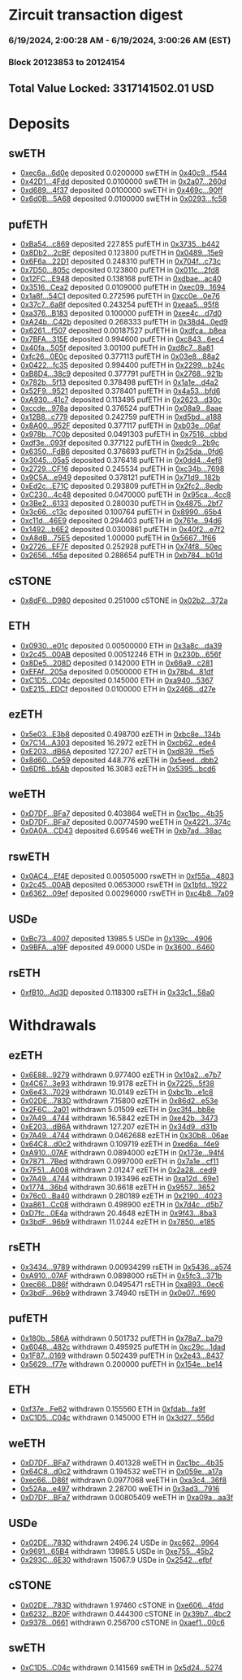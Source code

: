 # Zircuit transaction digest
### 6/19/2024, 2:00:28 AM - 6/19/2024, 3:00:26 AM (EST)
### Block 20123853 to 20124154

## Total Value Locked: 3317141502.01 USD

# Deposits
## swETH
- [0xec6a...6d0e](https://etherscan.io/address/0xec6a9691FA85DdBd51f2A604D433E4e471Ee6d0e) deposited 0.0200000 swETH in [0x40c9...f544](https://etherscan.io/tx/0xec6a9691FA85DdBd51f2A604D433E4e471Ee6d0e)
- [0x42D1...4Fdd](https://etherscan.io/address/0x42D1C28e9bfcf119CfD79bCf0c9019df96Bc4Fdd) deposited 0.0100000 swETH in [0x2a07...260d](https://etherscan.io/tx/0x42D1C28e9bfcf119CfD79bCf0c9019df96Bc4Fdd)
- [0xd689...4f37](https://etherscan.io/address/0xd689C165e7207d2e3AB6ad6fA68Fac4B13444f37) deposited 0.0100000 swETH in [0x469c...90ff](https://etherscan.io/tx/0xd689C165e7207d2e3AB6ad6fA68Fac4B13444f37)
- [0x6d0B...5A68](https://etherscan.io/address/0x6d0B939094940047E84Ed768E9707900c77A5A68) deposited 0.0100000 swETH in [0x0293...fc58](https://etherscan.io/tx/0x6d0B939094940047E84Ed768E9707900c77A5A68)
## pufETH
- [0xBa54...c869](https://etherscan.io/address/0xBa5477241De3cE80A8DfC2b8Fc90c9FAb1E8c869) deposited 227.855 pufETH in [0x3735...b442](https://etherscan.io/tx/0xBa5477241De3cE80A8DfC2b8Fc90c9FAb1E8c869)
- [0x8Db2...2cBF](https://etherscan.io/address/0x8Db2D26d4CcC325DE2abF9306B15778EC4292cBF) deposited 0.123800 pufETH in [0x0489...15e9](https://etherscan.io/tx/0x8Db2D26d4CcC325DE2abF9306B15778EC4292cBF)
- [0x6F6a...22D1](https://etherscan.io/address/0x6F6aD0070BDc3650D427B9af59B5A8d7CfB922D1) deposited 0.248310 pufETH in [0x704f...c73c](https://etherscan.io/tx/0x6F6aD0070BDc3650D427B9af59B5A8d7CfB922D1)
- [0x7D50...805c](https://etherscan.io/address/0x7D50bf37d2A1a3150d20ac30f31e75982ef6805c) deposited 0.123800 pufETH in [0x011c...2fd8](https://etherscan.io/tx/0x7D50bf37d2A1a3150d20ac30f31e75982ef6805c)
- [0x12FC...E948](https://etherscan.io/address/0x12FCEBD8c4478760f09a62B1532ddf6C8bc7E948) deposited 0.138168 pufETH in [0xdbae...ac40](https://etherscan.io/tx/0x12FCEBD8c4478760f09a62B1532ddf6C8bc7E948)
- [0x3516...Cea2](https://etherscan.io/address/0x351613901b04581b5Fa875c989CAD4795209Cea2) deposited 0.0109000 pufETH in [0xec09...1694](https://etherscan.io/tx/0x351613901b04581b5Fa875c989CAD4795209Cea2)
- [0x1a8f...54C1](https://etherscan.io/address/0x1a8f9760d66D6e71F0727653B937AbDbF4d454C1) deposited 0.272596 pufETH in [0xcc0e...0e76](https://etherscan.io/tx/0x1a8f9760d66D6e71F0727653B937AbDbF4d454C1)
- [0x37c7...6a8f](https://etherscan.io/address/0x37c7c0621BBbB227D6733455573f956546646a8f) deposited 0.243254 pufETH in [0xeaa5...95f8](https://etherscan.io/tx/0x37c7c0621BBbB227D6733455573f956546646a8f)
- [0xa376...B183](https://etherscan.io/address/0xa376346d1617E51d9d4412A13483D626a552B183) deposited 0.100000 pufETH in [0xee4c...d7d0](https://etherscan.io/tx/0xa376346d1617E51d9d4412A13483D626a552B183)
- [0xA24b...C42b](https://etherscan.io/address/0xA24b558d7EB0180a8b50f25594a24F501706C42b) deposited 0.268333 pufETH in [0x38d4...0ed9](https://etherscan.io/tx/0xA24b558d7EB0180a8b50f25594a24F501706C42b)
- [0x6261...f507](https://etherscan.io/address/0x6261F1402A1197e94157F59581ba3F3b13D7f507) deposited 0.00187527 pufETH in [0xdfca...b8ea](https://etherscan.io/tx/0x6261F1402A1197e94157F59581ba3F3b13D7f507)
- [0x7BFA...315E](https://etherscan.io/address/0x7BFABC41A7BCc6e171D0ca5F6719454303e4315E) deposited 0.994600 pufETH in [0xc843...6ec4](https://etherscan.io/tx/0x7BFABC41A7BCc6e171D0ca5F6719454303e4315E)
- [0x40fa...505f](https://etherscan.io/address/0x40faEBbCA9316F50168E260A316373A86be8505f) deposited 3.00100 pufETH in [0xd8c7...8a81](https://etherscan.io/tx/0x40faEBbCA9316F50168E260A316373A86be8505f)
- [0xfc26...0E0c](https://etherscan.io/address/0xfc2678652E0677FA4d41fAa95155F8d81D790E0c) deposited 0.377113 pufETH in [0x03e8...88a2](https://etherscan.io/tx/0xfc2678652E0677FA4d41fAa95155F8d81D790E0c)
- [0x0422...fc35](https://etherscan.io/address/0x04227f440F4206F34dF9Cec14143f40A9B65fc35) deposited 0.994400 pufETH in [0x2299...b24c](https://etherscan.io/tx/0x04227f440F4206F34dF9Cec14143f40A9B65fc35)
- [0xB8D4...38c9](https://etherscan.io/address/0xB8D40fca9C51091C751aF76D8D2199EeCB3C38c9) deposited 0.377791 pufETH in [0x2768...921b](https://etherscan.io/tx/0xB8D40fca9C51091C751aF76D8D2199EeCB3C38c9)
- [0x782b...5f13](https://etherscan.io/address/0x782b63FA5f6701C34036B51d4D13Bc2ad1795f13) deposited 0.378498 pufETH in [0x1a1e...d4a2](https://etherscan.io/tx/0x782b63FA5f6701C34036B51d4D13Bc2ad1795f13)
- [0x52F9...9521](https://etherscan.io/address/0x52F9781e99828561237F357E16bf995f93C39521) deposited 0.378401 pufETH in [0x4a53...bfd6](https://etherscan.io/tx/0x52F9781e99828561237F357E16bf995f93C39521)
- [0xA930...41c7](https://etherscan.io/address/0xA9302BEAD876Df1C1Ad621297b8464661efF41c7) deposited 0.113495 pufETH in [0x2623...d30c](https://etherscan.io/tx/0xA9302BEAD876Df1C1Ad621297b8464661efF41c7)
- [0xccde...978a](https://etherscan.io/address/0xccdeb434aD286b99BBA148bE41eb80D2b5Ab978a) deposited 0.376524 pufETH in [0x08a9...8aae](https://etherscan.io/tx/0xccdeb434aD286b99BBA148bE41eb80D2b5Ab978a)
- [0x12B8...c779](https://etherscan.io/address/0x12B8c440b3b90D9EAaD3602fa540DcaD9b34c779) deposited 0.242759 pufETH in [0xd5bd...a188](https://etherscan.io/tx/0x12B8c440b3b90D9EAaD3602fa540DcaD9b34c779)
- [0x8A00...952F](https://etherscan.io/address/0x8A0095ee0d9A3a42885d15B9C5DB3F53d5ED952F) deposited 0.377117 pufETH in [0xb03e...06af](https://etherscan.io/tx/0x8A0095ee0d9A3a42885d15B9C5DB3F53d5ED952F)
- [0x978b...7C0b](https://etherscan.io/address/0x978bB679eE39df429b46f1D39742D1f963DB7C0b) deposited 0.0491303 pufETH in [0x7516...cbbd](https://etherscan.io/tx/0x978bB679eE39df429b46f1D39742D1f963DB7C0b)
- [0xdf3e...093f](https://etherscan.io/address/0xdf3eD772aEe40012FCEd61a6e887394AA8af093f) deposited 0.377122 pufETH in [0xedc9...2b9c](https://etherscan.io/tx/0xdf3eD772aEe40012FCEd61a6e887394AA8af093f)
- [0x6350...FdB6](https://etherscan.io/address/0x63505766cC9F65f05FE9E2E8Ac475e059105FdB6) deposited 0.376693 pufETH in [0x25da...0fd6](https://etherscan.io/tx/0x63505766cC9F65f05FE9E2E8Ac475e059105FdB6)
- [0x3045...05a5](https://etherscan.io/address/0x3045d3C3480187A314540D4ade14AD3edD6a05a5) deposited 0.376418 pufETH in [0x0dd4...4ef8](https://etherscan.io/tx/0x3045d3C3480187A314540D4ade14AD3edD6a05a5)
- [0x2729...CF16](https://etherscan.io/address/0x2729b1474fa4951AB27D994CdfF2dA4418a2CF16) deposited 0.245534 pufETH in [0xc34b...7698](https://etherscan.io/tx/0x2729b1474fa4951AB27D994CdfF2dA4418a2CF16)
- [0x9C5A...e949](https://etherscan.io/address/0x9C5AA34a1179ef306150A71caC7239adAF9ae949) deposited 0.378121 pufETH in [0x71d9...182b](https://etherscan.io/tx/0x9C5AA34a1179ef306150A71caC7239adAF9ae949)
- [0xEd2c...E71C](https://etherscan.io/address/0xEd2cbe77928E880C9F36e535869d46DE19F7E71C) deposited 0.293809 pufETH in [0x2fc2...8edb](https://etherscan.io/tx/0xEd2cbe77928E880C9F36e535869d46DE19F7E71C)
- [0xC230...4c48](https://etherscan.io/address/0xC2308DcB1844e4bc0CB65cBcFE465e8d289A4c48) deposited 0.0470000 pufETH in [0x95ca...4cc8](https://etherscan.io/tx/0xC2308DcB1844e4bc0CB65cBcFE465e8d289A4c48)
- [0x3Be2...6133](https://etherscan.io/address/0x3Be2c215A88E5b09B7A2Ee56B5D44F0A38276133) deposited 0.280030 pufETH in [0x4875...2bf7](https://etherscan.io/tx/0x3Be2c215A88E5b09B7A2Ee56B5D44F0A38276133)
- [0x3c66...c13c](https://etherscan.io/address/0x3c66f06bDaE5a6C7c2188F4F9A33e1439C49c13c) deposited 0.100764 pufETH in [0x8990...65b4](https://etherscan.io/tx/0x3c66f06bDaE5a6C7c2188F4F9A33e1439C49c13c)
- [0xc11d...46E9](https://etherscan.io/address/0xc11dE37A424e6A0B526Ca5DA596910F897F946E9) deposited 0.294403 pufETH in [0x761e...94d6](https://etherscan.io/tx/0xc11dE37A424e6A0B526Ca5DA596910F897F946E9)
- [0x1492...b6E2](https://etherscan.io/address/0x149230ab07963Cc6D4Fc4DA9e75B9d0409Aab6E2) deposited 0.0300861 pufETH in [0x40f2...e7f2](https://etherscan.io/tx/0x149230ab07963Cc6D4Fc4DA9e75B9d0409Aab6E2)
- [0xA8dB...75E5](https://etherscan.io/address/0xA8dB4f9c8e33019a72AF300F03b936C35b3e75E5) deposited 1.00000 pufETH in [0x5667...1f66](https://etherscan.io/tx/0xA8dB4f9c8e33019a72AF300F03b936C35b3e75E5)
- [0x2726...EF7F](https://etherscan.io/address/0x2726E0F1518721791833b2836c56Bc99014bEF7F) deposited 0.252928 pufETH in [0x74f8...50ec](https://etherscan.io/tx/0x2726E0F1518721791833b2836c56Bc99014bEF7F)
- [0x2656...f45a](https://etherscan.io/address/0x265611Be84511f258A9F4A54919e27fbD913f45a) deposited 0.288654 pufETH in [0xb784...b01d](https://etherscan.io/tx/0x265611Be84511f258A9F4A54919e27fbD913f45a)
## cSTONE
- [0x8dF6...D980](https://etherscan.io/address/0x8dF662F49EEccEeBf9fFeF3AF73279633002D980) deposited 0.251000 cSTONE in [0x02b2...372a](https://etherscan.io/tx/0x8dF662F49EEccEeBf9fFeF3AF73279633002D980)
## ETH
- [0x0930...e01c](https://etherscan.io/address/0x09306cBfB9E62e6B6dDAf3Ba29Bdf53b46Bfe01c) deposited 0.00500000 ETH in [0x3a8c...da39](https://etherscan.io/tx/0x09306cBfB9E62e6B6dDAf3Ba29Bdf53b46Bfe01c)
- [0x2c45...00AB](https://etherscan.io/address/0x2c45f25b6D5fecfcDe7f278f73D806Cb04Cf00AB) deposited 0.00512246 ETH in [0x230b...656f](https://etherscan.io/tx/0x2c45f25b6D5fecfcDe7f278f73D806Cb04Cf00AB)
- [0x8De5...208D](https://etherscan.io/address/0x8De552Aa789Fd3f13974B333397aD2F4354a208D) deposited 0.142000 ETH in [0x66a9...c281](https://etherscan.io/tx/0x8De552Aa789Fd3f13974B333397aD2F4354a208D)
- [0xEFAf...205a](https://etherscan.io/address/0xEFAfAd131FEB58fFFd1ccB7937495eC5025f205a) deposited 0.0500000 ETH in [0x78b4...81df](https://etherscan.io/tx/0xEFAfAd131FEB58fFFd1ccB7937495eC5025f205a)
- [0xC1D5...C04c](https://etherscan.io/address/0xC1D5316dF7454aC7Fb72F191604eD54a46a6C04c) deposited 0.145000 ETH in [0xa940...5367](https://etherscan.io/tx/0xC1D5316dF7454aC7Fb72F191604eD54a46a6C04c)
- [0xE215...EDCf](https://etherscan.io/address/0xE215AbdcF33725Fc28eEfcebFA256633A453EDCf) deposited 0.0100000 ETH in [0x2468...d27e](https://etherscan.io/tx/0xE215AbdcF33725Fc28eEfcebFA256633A453EDCf)
## ezETH
- [0x5e03...E3b8](https://etherscan.io/address/0x5e033EaAC75CD76A4b17ee7C6613133e45f3E3b8) deposited 0.498700 ezETH in [0xbc8e...134b](https://etherscan.io/tx/0x5e033EaAC75CD76A4b17ee7C6613133e45f3E3b8)
- [0x7C14...A303](https://etherscan.io/address/0x7C1417e878A0480a377BFeA87fa77dbE9f7FA303) deposited 16.2972 ezETH in [0xcb62...ede4](https://etherscan.io/tx/0x7C1417e878A0480a377BFeA87fa77dbE9f7FA303)
- [0xE203...dB6A](https://etherscan.io/address/0xE203B65D696EBb21820e1AcA2cbFff677264dB6A) deposited 127.207 ezETH in [0xd839...f5e5](https://etherscan.io/tx/0xE203B65D696EBb21820e1AcA2cbFff677264dB6A)
- [0x8d60...Ce59](https://etherscan.io/address/0x8d603c34681a53bF72b3D33c04Cf0EB896d9Ce59) deposited 448.776 ezETH in [0x5eed...dbb2](https://etherscan.io/tx/0x8d603c34681a53bF72b3D33c04Cf0EB896d9Ce59)
- [0x6Df6...b5Ab](https://etherscan.io/address/0x6Df6317d97D399be94F7E42173938F7595Afb5Ab) deposited 16.3083 ezETH in [0x5395...bcd6](https://etherscan.io/tx/0x6Df6317d97D399be94F7E42173938F7595Afb5Ab)
## weETH
- [0xD7DF...BFa7](https://etherscan.io/address/0xD7DF7E085214743530afF339aFC420c7c720BFa7) deposited 0.403864 weETH in [0xc1bc...4b35](https://etherscan.io/tx/0xD7DF7E085214743530afF339aFC420c7c720BFa7)
- [0xD7DF...BFa7](https://etherscan.io/address/0xD7DF7E085214743530afF339aFC420c7c720BFa7) deposited 0.00774590 weETH in [0x4221...374c](https://etherscan.io/tx/0xD7DF7E085214743530afF339aFC420c7c720BFa7)
- [0x0A0A...CD43](https://etherscan.io/address/0x0A0AE914771Ec0a5851049864cCC27B1bAa8CD43) deposited 6.69546 weETH in [0xb7ad...38ac](https://etherscan.io/tx/0x0A0AE914771Ec0a5851049864cCC27B1bAa8CD43)
## rswETH
- [0x0AC4...Ef4E](https://etherscan.io/address/0x0AC47A0b0F81FccbfB40aa60e1d051CF3a59Ef4E) deposited 0.00505000 rswETH in [0xf55a...4803](https://etherscan.io/tx/0x0AC47A0b0F81FccbfB40aa60e1d051CF3a59Ef4E)
- [0x2c45...00AB](https://etherscan.io/address/0x2c45f25b6D5fecfcDe7f278f73D806Cb04Cf00AB) deposited 0.0653000 rswETH in [0x1bfd...1922](https://etherscan.io/tx/0x2c45f25b6D5fecfcDe7f278f73D806Cb04Cf00AB)
- [0x6362...09ef](https://etherscan.io/address/0x6362A3f3e437a868Aa4b9553A031f175ADb009ef) deposited 0.00296000 rswETH in [0xc4b8...7a09](https://etherscan.io/tx/0x6362A3f3e437a868Aa4b9553A031f175ADb009ef)
## USDe
- [0xBc73...4007](https://etherscan.io/address/0xBc737139DD8c8D192f4B9aA713aD99036f004007) deposited 13985.5 USDe in [0x139c...4906](https://etherscan.io/tx/0xBc737139DD8c8D192f4B9aA713aD99036f004007)
- [0x9BFA...a19F](https://etherscan.io/address/0x9BFAE6861F9C744c6161C31432821af8ef42a19F) deposited 49.0000 USDe in [0x3600...6460](https://etherscan.io/tx/0x9BFAE6861F9C744c6161C31432821af8ef42a19F)
## rsETH
- [0xfB10...Ad3D](https://etherscan.io/address/0xfB10d9f8FF6D089eF69A607182EEFe7F9d77Ad3D) deposited 0.118300 rsETH in [0x33c1...58a0](https://etherscan.io/tx/0xfB10d9f8FF6D089eF69A607182EEFe7F9d77Ad3D)
# Withdrawals
## ezETH
- [0x6E88...9279](https://etherscan.io/address/0x6E88b0B85f26Fb5B207F68A2a4491a1CDF7B9279) withdrawn 0.977400 ezETH in [0x10a2...e7b7](https://etherscan.io/tx/0x6E88b0B85f26Fb5B207F68A2a4491a1CDF7B9279)
- [0x4C67...3e93](https://etherscan.io/address/0x4C67b08682E8c2AFB56D6f40fE9fB829095e3e93) withdrawn 19.9178 ezETH in [0x7225...5f38](https://etherscan.io/tx/0x4C67b08682E8c2AFB56D6f40fE9fB829095e3e93)
- [0x6e43...7029](https://etherscan.io/address/0x6e43a1b2C93c9eDe62C0C413CB8a3a638fDC7029) withdrawn 10.0149 ezETH in [0xbc1b...e1c8](https://etherscan.io/tx/0x6e43a1b2C93c9eDe62C0C413CB8a3a638fDC7029)
- [0x02DE...783D](https://etherscan.io/address/0x02DEAe155a19802c51d6b426B01dbd7Dcb47783D) withdrawn 7.15800 ezETH in [0x86d2...e53e](https://etherscan.io/tx/0x02DEAe155a19802c51d6b426B01dbd7Dcb47783D)
- [0x2F6C...2a01](https://etherscan.io/address/0x2F6C7919a5434278eabB0F8acE61776Cba292a01) withdrawn 5.01509 ezETH in [0xc3f4...bb8e](https://etherscan.io/tx/0x2F6C7919a5434278eabB0F8acE61776Cba292a01)
- [0x7A49...4744](https://etherscan.io/address/0x7A493Be5c2ce014cD049Bf178a1ac0Db1B434744) withdrawn 16.5842 ezETH in [0xe42b...3473](https://etherscan.io/tx/0x7A493Be5c2ce014cD049Bf178a1ac0Db1B434744)
- [0xE203...dB6A](https://etherscan.io/address/0xE203B65D696EBb21820e1AcA2cbFff677264dB6A) withdrawn 127.207 ezETH in [0x34d9...d31b](https://etherscan.io/tx/0xE203B65D696EBb21820e1AcA2cbFff677264dB6A)
- [0x7A49...4744](https://etherscan.io/address/0x7A493Be5c2ce014cD049Bf178a1ac0Db1B434744) withdrawn 0.0462688 ezETH in [0x30b8...06ae](https://etherscan.io/tx/0x7A493Be5c2ce014cD049Bf178a1ac0Db1B434744)
- [0x64C8...d0c2](https://etherscan.io/address/0x64C8d57Ef262eC6f8459F7df256E865e4692d0c2) withdrawn 0.109719 ezETH in [0xed6a...f4e9](https://etherscan.io/tx/0x64C8d57Ef262eC6f8459F7df256E865e4692d0c2)
- [0xA910...07AF](https://etherscan.io/address/0xA9100273ab1bC92B6086C4B325F508bc8fcf07AF) withdrawn 0.0894000 ezETH in [0x173e...94f4](https://etherscan.io/tx/0xA9100273ab1bC92B6086C4B325F508bc8fcf07AF)
- [0x7871...7Bed](https://etherscan.io/address/0x78719B9E598bA4B0ab64F98ec8EC1593FF267Bed) withdrawn 0.0997000 ezETH in [0x7a1e...cf11](https://etherscan.io/tx/0x78719B9E598bA4B0ab64F98ec8EC1593FF267Bed)
- [0x7F51...A008](https://etherscan.io/address/0x7F51c8447eE363d7bE2705163CC81f524685A008) withdrawn 2.01247 ezETH in [0x2a28...ced9](https://etherscan.io/tx/0x7F51c8447eE363d7bE2705163CC81f524685A008)
- [0x7A49...4744](https://etherscan.io/address/0x7A493Be5c2ce014cD049Bf178a1ac0Db1B434744) withdrawn 0.193496 ezETH in [0xa12d...69e1](https://etherscan.io/tx/0x7A493Be5c2ce014cD049Bf178a1ac0Db1B434744)
- [0x1774...36b4](https://etherscan.io/address/0x17742cb3b92C9C7176393Dc78a6d0fe39c6336b4) withdrawn 30.6618 ezETH in [0x9557...3652](https://etherscan.io/tx/0x17742cb3b92C9C7176393Dc78a6d0fe39c6336b4)
- [0x76c0...Ba40](https://etherscan.io/address/0x76c0E9cbeC684Da2ac78381219D79851E8AfBa40) withdrawn 0.280189 ezETH in [0x2190...4023](https://etherscan.io/tx/0x76c0E9cbeC684Da2ac78381219D79851E8AfBa40)
- [0xa861...Cc08](https://etherscan.io/address/0xa861Ea3caBAB2aaBCb9EB0CF66C45B93c20CCc08) withdrawn 0.498900 ezETH in [0x7d4c...d5b7](https://etherscan.io/tx/0xa861Ea3caBAB2aaBCb9EB0CF66C45B93c20CCc08)
- [0xD7fc...0E4a](https://etherscan.io/address/0xD7fc60f10ec68DB14CdfB0897D5e5a75d88D0E4a) withdrawn 20.4648 ezETH in [0x9f43...8ba3](https://etherscan.io/tx/0xD7fc60f10ec68DB14CdfB0897D5e5a75d88D0E4a)
- [0x3bdF...96b9](https://etherscan.io/address/0x3bdF5966ef2a98D3621C7C3b9978A1D2965596b9) withdrawn 11.0244 ezETH in [0x7850...e185](https://etherscan.io/tx/0x3bdF5966ef2a98D3621C7C3b9978A1D2965596b9)
## rsETH
- [0x3434...9789](https://etherscan.io/address/0x34349c5569e7B846c3558961552D2202760A9789) withdrawn 0.00934299 rsETH in [0x5436...a574](https://etherscan.io/tx/0x34349c5569e7B846c3558961552D2202760A9789)
- [0xA910...07AF](https://etherscan.io/address/0xA9100273ab1bC92B6086C4B325F508bc8fcf07AF) withdrawn 0.0898000 rsETH in [0x5fc3...371b](https://etherscan.io/tx/0xA9100273ab1bC92B6086C4B325F508bc8fcf07AF)
- [0xec66...D86f](https://etherscan.io/address/0xec66b606C6dF9a7277B68F90c74bd7C64255D86f) withdrawn 0.0495471 rsETH in [0xa893...0ec6](https://etherscan.io/tx/0xec66b606C6dF9a7277B68F90c74bd7C64255D86f)
- [0x3bdF...96b9](https://etherscan.io/address/0x3bdF5966ef2a98D3621C7C3b9978A1D2965596b9) withdrawn 3.74940 rsETH in [0x0e07...f690](https://etherscan.io/tx/0x3bdF5966ef2a98D3621C7C3b9978A1D2965596b9)
## pufETH
- [0x180b...586A](https://etherscan.io/address/0x180b52F82868cFc6C42D467C5Ce24bB43495586A) withdrawn 0.501732 pufETH in [0x78a7...ba79](https://etherscan.io/tx/0x180b52F82868cFc6C42D467C5Ce24bB43495586A)
- [0x6048...482c](https://etherscan.io/address/0x604868E02Ee74fd95Ac2aD3eA9dd2E1689F1482c) withdrawn 0.495925 pufETH in [0xc29c...1dad](https://etherscan.io/tx/0x604868E02Ee74fd95Ac2aD3eA9dd2E1689F1482c)
- [0x1F87...0169](https://etherscan.io/address/0x1F87BF69fEEfC99B1e5ef2cEED7433AD6Ffe0169) withdrawn 0.502439 pufETH in [0x2e43...8437](https://etherscan.io/tx/0x1F87BF69fEEfC99B1e5ef2cEED7433AD6Ffe0169)
- [0x5629...f77e](https://etherscan.io/address/0x5629AEA7C12097bB4aF9920577Dcd5fC33D3f77e) withdrawn 0.200000 pufETH in [0x154e...be14](https://etherscan.io/tx/0x5629AEA7C12097bB4aF9920577Dcd5fC33D3f77e)
## ETH
- [0xf37e...Fe62](https://etherscan.io/address/0xf37eF974fC5f88940cad809ed698eC6ba7CAFe62) withdrawn 0.155560 ETH in [0xfdab...fa9f](https://etherscan.io/tx/0xf37eF974fC5f88940cad809ed698eC6ba7CAFe62)
- [0xC1D5...C04c](https://etherscan.io/address/0xC1D5316dF7454aC7Fb72F191604eD54a46a6C04c) withdrawn 0.145000 ETH in [0x3d27...556d](https://etherscan.io/tx/0xC1D5316dF7454aC7Fb72F191604eD54a46a6C04c)
## weETH
- [0xD7DF...BFa7](https://etherscan.io/address/0xD7DF7E085214743530afF339aFC420c7c720BFa7) withdrawn 0.401328 weETH in [0xc1bc...4b35](https://etherscan.io/tx/0xD7DF7E085214743530afF339aFC420c7c720BFa7)
- [0x64C8...d0c2](https://etherscan.io/address/0x64C8d57Ef262eC6f8459F7df256E865e4692d0c2) withdrawn 0.194532 weETH in [0x059e...a17a](https://etherscan.io/tx/0x64C8d57Ef262eC6f8459F7df256E865e4692d0c2)
- [0xec66...D86f](https://etherscan.io/address/0xec66b606C6dF9a7277B68F90c74bd7C64255D86f) withdrawn 0.0977068 weETH in [0xa3c4...36f8](https://etherscan.io/tx/0xec66b606C6dF9a7277B68F90c74bd7C64255D86f)
- [0x52Aa...e497](https://etherscan.io/address/0x52Aa899454998Be5b000Ad077a46Bbe360F4e497) withdrawn 2.28700 weETH in [0x3ad3...7916](https://etherscan.io/tx/0x52Aa899454998Be5b000Ad077a46Bbe360F4e497)
- [0xD7DF...BFa7](https://etherscan.io/address/0xD7DF7E085214743530afF339aFC420c7c720BFa7) withdrawn 0.00805409 weETH in [0xa09a...aa3f](https://etherscan.io/tx/0xD7DF7E085214743530afF339aFC420c7c720BFa7)
## USDe
- [0x02DE...783D](https://etherscan.io/address/0x02DEAe155a19802c51d6b426B01dbd7Dcb47783D) withdrawn 2496.24 USDe in [0xc662...9964](https://etherscan.io/tx/0x02DEAe155a19802c51d6b426B01dbd7Dcb47783D)
- [0x9691...65B4](https://etherscan.io/address/0x9691F1723498893F6AF224938af0DFCF90d465B4) withdrawn 13985.5 USDe in [0xe755...45b2](https://etherscan.io/tx/0x9691F1723498893F6AF224938af0DFCF90d465B4)
- [0x293C...6E30](https://etherscan.io/address/0x293C6937D8D82e05B01335F7B33FBA0c8e256E30) withdrawn 15067.9 USDe in [0x2542...efbf](https://etherscan.io/tx/0x293C6937D8D82e05B01335F7B33FBA0c8e256E30)
## cSTONE
- [0x02DE...783D](https://etherscan.io/address/0x02DEAe155a19802c51d6b426B01dbd7Dcb47783D) withdrawn 1.97460 cSTONE in [0xe606...4fdd](https://etherscan.io/tx/0x02DEAe155a19802c51d6b426B01dbd7Dcb47783D)
- [0x6232...B20F](https://etherscan.io/address/0x6232f8beE3e732208739f43aB5f0dD74951FB20F) withdrawn 0.444300 cSTONE in [0x39b7...4bc2](https://etherscan.io/tx/0x6232f8beE3e732208739f43aB5f0dD74951FB20F)
- [0x9378...0661](https://etherscan.io/address/0x93781a4Acfc29B444457606d4532E34d43200661) withdrawn 0.256700 cSTONE in [0xaef1...00c6](https://etherscan.io/tx/0x93781a4Acfc29B444457606d4532E34d43200661)
## swETH
- [0xC1D5...C04c](https://etherscan.io/address/0xC1D5316dF7454aC7Fb72F191604eD54a46a6C04c) withdrawn 0.141569 swETH in [0x5d24...5274](https://etherscan.io/tx/0xC1D5316dF7454aC7Fb72F191604eD54a46a6C04c)
